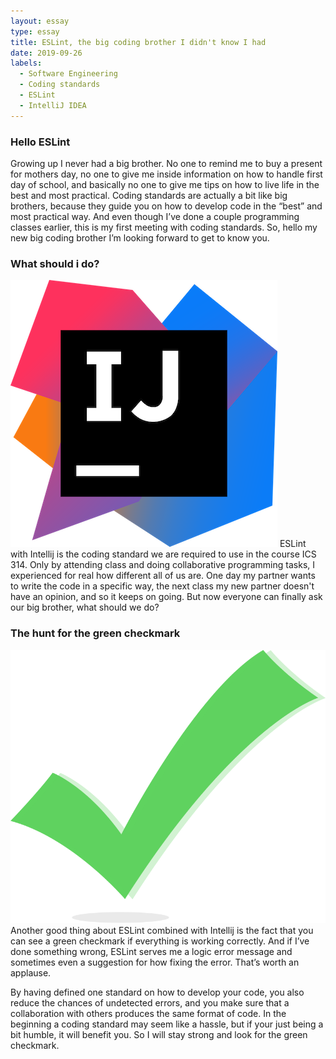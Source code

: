 ```yaml
---
layout: essay
type: essay
title: ESLint, the big coding brother I didn't know I had
date: 2019-09-26
labels:
  - Software Engineering
  - Coding standards
  - ESLint
  - IntelliJ IDEA
---
```



<h3>Hello ESLint </h3>
Growing up I never had a big brother. No one to remind me to buy a present for mothers day, no one to give me inside information on how to handle first day of school, and basically no one to give me tips on how to live life in the best and most practical. Coding standards are actually a bit like big brothers, because they guide you on how to develop code in the “best” and most practical way. And even though I’ve done a couple programming classes earlier, this is my first meeting with coding standards. So, hello my new big coding brother I’m looking forward to get to know you.

<h3>What should i do? </h3>
<img class="ui tiny left floated image" src="../images/intelliJ.png">
ESLint with Intellij is the coding standard we are required to use in the course ICS 314. Only by attending class and doing collaborative programming tasks, I experienced for real how different all of us are. One day my partner wants to write the code in a specific way, the next class my new partner doesn't have an opinion, and so it keeps on going. But now everyone can finally ask our big brother, what should we do?

<h3>The hunt for the green checkmark</h3>
<img class="ui small right floated image" src="../images/checkmark.png">
Another good thing about ESLint combined with Intellij is the fact that you can see a green checkmark if everything is working correctly. And if I’ve done something wrong, ESLint serves me a logic error message and sometimes even a suggestion for how fixing the error. That’s worth an applause. 

By having defined one standard on how to develop your code, you also reduce the chances of undetected errors, and you make sure that a collaboration with others produces the same format of code. In the beginning a coding standard may seem like a hassle, but if your just being a bit humble, it will benefit you. So I will stay strong and look for the green checkmark.
